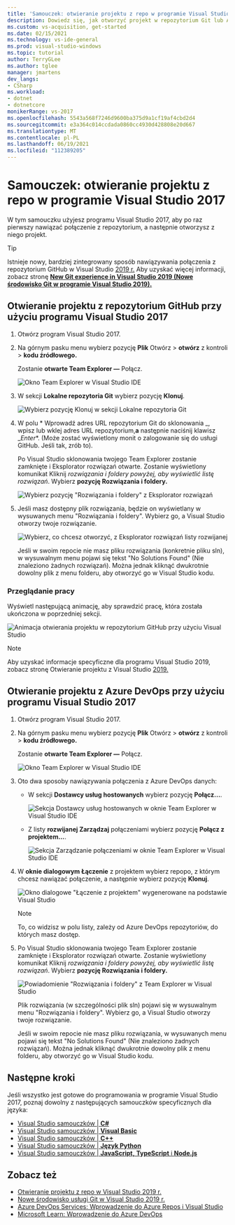 ```yaml
---
title: 'Samouczek: otwieranie projektu z repo w programie Visual Studio 2017'
description: Dowiedz się, jak otworzyć projekt w repozytorium Git lub Azure DevOps przy użyciu programu Visual Studio 2017.
ms.custom: vs-acquisition, get-started
ms.date: 02/15/2021
ms.technology: vs-ide-general
ms.prod: visual-studio-windows
ms.topic: tutorial
author: TerryGLee
ms.author: tglee
manager: jmartens
dev_langs:
- CSharp
ms.workload:
- dotnet
- dotnetcore
monikerRange: vs-2017
ms.openlocfilehash: 5543a568f7246d9600ba375d9a1cf19af4cbd2d4
ms.sourcegitcommit: e3a364c014ccdada0860cc4930d428808e20d667
ms.translationtype: MT
ms.contentlocale: pl-PL
ms.lasthandoff: 06/19/2021
ms.locfileid: "112389205"
---
```

# <a name="tutorial-open-a-project-from-a-repo-in-visual-studio-2017"></a>Samouczek: otwieranie projektu z repo w programie Visual Studio 2017

W tym samouczku użyjesz programu Visual Studio 2017, aby po raz pierwszy nawiązać połączenie z repozytorium, a następnie otworzysz z niego projekt.

> [!TIP]
> Istnieje nowy, bardziej zintegrowany sposób nawiązywania połączenia z repozytorium GitHub w Visual Studio [2019 r.](https://visualstudio.microsoft.com/downloads) Aby uzyskać więcej informacji, zobacz stronę [**New Git experience in Visual Studio 2019 (Nowe środowisko Git w programie Visual Studio 2019).**](../ide/git-with-visual-studio.md?view=vs-2019&preserve-view=true)

## <a name="open-a-project-from-a-github-repo-by-using-visual-studio-2017"></a>Otwieranie projektu z repozytorium GitHub przy użyciu programu Visual Studio 2017

1. Otwórz program Visual Studio 2017.

1. Na górnym pasku menu wybierz pozycję **Plik** Otwórz  >  **otwórz** z kontroli  >  **kodu źródłowego.**

   Zostanie **otwarte Team Explorer —** Połącz.

    ![Okno Team Explorer w Visual Studio IDE](./media/open-proj-repo-team-explorer.png)

1. W sekcji **Lokalne repozytoria Git** wybierz pozycję **Klonuj**.

    ![Wybierz pozycję Klonuj w sekcji Lokalne repozytoria Git](./media/open-proj-repo-local-git-repo-clone.png)

1. W polu * Wprowadź adres URL repozytorium Git do sklonowania _, wpisz lub wklej adres URL repozytorium,**a** następnie naciśnij klawisz _*Enter**. (Może zostać wyświetlony monit o zalogowanie się do usługi GitHub. Jeśli tak, zrób to).

   Po Visual Studio sklonowania twojego Team Explorer zostanie zamknięte i Eksplorator rozwiązań otwarte. Zostanie wyświetlony komunikat Kliknij *rozwiązania i foldery powyżej, aby wyświetlić listę rozwiązań*. Wybierz **pozycję Rozwiązania i foldery.**

   ![Wybierz pozycję "Rozwiązania i foldery" z Eksplorator rozwiązań](./media/open-proj-repo-github-solutions-folders.png)

1. Jeśli masz dostępny plik rozwiązania, będzie on wyświetlany w wysuwanych menu "Rozwiązania i foldery". Wybierz go, a Visual Studio otworzy twoje rozwiązanie.

   ![Wybierz, co chcesz otworzyć, z Eksplorator rozwiązań listy rozwijanej](./media/open-proj-repo-github-solutions-folders-picker.png)

   Jeśli w swoim repocie nie masz pliku rozwiązania (konkretnie pliku sln), w wysuwalnym menu pojawi się tekst "No Solutions Found" (Nie znaleziono żadnych rozwiązań). Można jednak kliknąć dwukrotnie dowolny plik z menu folderu, aby otworzyć go w Visual Studio kodu.

### <a name="review-your-work"></a>Przeglądanie pracy

Wyświetl następującą animację, aby sprawdzić pracę, która została ukończona w poprzedniej sekcji.

   ![Animacja otwierania projektu w repozytorium GitHub przy użyciu Visual Studio](./media/open-project-from-github.gif)

> [!NOTE]
> Aby uzyskać informacje specyficzne dla programu Visual Studio 2019, zobacz stronę Otwieranie projektu z Visual Studio [2019.](tutorial-open-project-from-repo-visual-studio-2019.md)

## <a name="open-a-project-from-an-azure-devops-repo-by-using-visual-studio-2017"></a>Otwieranie projektu z Azure DevOps przy użyciu programu Visual Studio 2017

1. Otwórz program Visual Studio 2017.

1. Na górnym pasku menu wybierz pozycję **Plik** Otwórz  >  **otwórz** z kontroli  >  **kodu źródłowego.**

   Zostanie **otwarte Team Explorer —** Połącz.

    ![Okno Team Explorer w Visual Studio IDE](./media/open-proj-repo-team-explorer.png)

1. Oto dwa sposoby nawiązywania połączenia z Azure DevOps danych:

      - W sekcji **Dostawcy usług hostowanych** wybierz pozycję **Połącz...**.

        ![Sekcja Dostawcy usług hostowanych w oknie Team Explorer w Visual Studio IDE](./media/open-proj-repo-azure-devops.png)

      - Z listy **rozwijanej Zarządzaj** połączeniami wybierz pozycję **Połącz z projektem...**.

        ![Sekcja Zarządzanie połączeniami w oknie Team Explorer w Visual Studio IDE](./media/open-proj-repo-azuredevops-manage-connections.png)

1. W **oknie dialogowym Łączenie** z projektem wybierz repopo, z którym chcesz nawiązać połączenie, a następnie wybierz pozycję **Klonuj**.

      ![Okno dialogowe "Łączenie z projektem" wygenerowane na podstawie Visual Studio](./media/open-proj-azure-devops-connect-cloud-clone.png)

    > [!NOTE]
    > To, co widzisz w polu listy, zależy od Azure DevOps repozytoriów, do których masz dostęp.

1. Po Visual Studio sklonowania twojego Team Explorer zostanie zamknięte i Eksplorator rozwiązań otwarte. Zostanie wyświetlony komunikat Kliknij *rozwiązania i foldery powyżej, aby wyświetlić listę rozwiązań*. Wybierz **pozycję Rozwiązania i foldery.**

      ![Powiadomienie "Rozwiązania i foldery" z Team Explorer w Visual Studio](./media/open-proj-repo-solutions-folders.png)

   Plik rozwiązania (w szczególności plik sln) pojawi się w wysuwalnym menu "Rozwiązania i foldery". Wybierz go, a Visual Studio otworzy twoje rozwiązanie.

   Jeśli w swoim repocie nie masz pliku rozwiązania, w wysuwanych menu pojawi się tekst "No Solutions Found" (Nie znaleziono żadnych rozwiązań). Można jednak kliknąć dwukrotnie dowolny plik z menu folderu, aby otworzyć go w Visual Studio kodu.

## <a name="next-steps"></a>Następne kroki

Jeśli wszystko jest gotowe do programowania w programie Visual Studio 2017, poznaj dowolny z następujących samouczków specyficznych dla języka:

- [Visual Studio samouczków | **C#**](./csharp/index.yml)
- [Visual Studio samouczków | **Visual Basic**](./visual-basic/index.yml)
- [Visual Studio samouczków | **C++**](/cpp/get-started/tutorial-console-cpp)
- [Visual Studio samouczków | **Język Python**](../python/index.yml)
- [Visual Studio samouczków | **JavaScript,** **TypeScript** i **Node.js**](../javascript/index.yml)

## <a name="see-also"></a>Zobacz też

- [Otwieranie projektu z repo w Visual Studio 2019 r.](tutorial-open-project-from-repo-visual-studio-2019.md)
- [Nowe środowisko usługi Git w Visual Studio 2019 r.](../ide/git-with-visual-studio.md)
- [Azure DevOps Services: Wprowadzenie do Azure Repos i Visual Studio](/azure/devops/repos/git/gitquickstart/)
- [Microsoft Learn: Wprowadzenie do Azure DevOps](/learn/modules/get-started-with-devops/)
